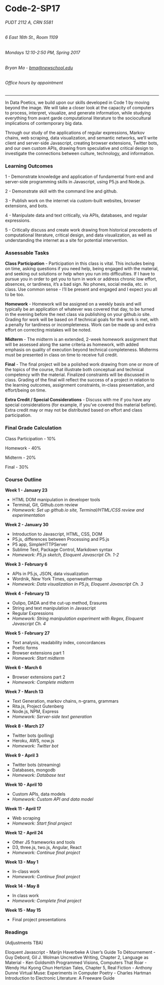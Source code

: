 # Code-2-SP17

###### PUDT 2112 A, CRN 5581
###### 6 East 16th St., Room 1109
###### Mondays 12:10-2:50 PM, Spring 2017

###### Bryan Ma - bma@newschool.edu
###### Office hours by appointment

------

In Data Poetics, we build upon our skills developed in Code 1 by moving beyond the image. We will take a closer look at the capacity of computers to process, interpret, visualize, and generate information, while studying everything from avant garde computational literature to the sociocultural implications of contemporary big data. 

Through our study of the applications of regular expressions, Markov chains, web scraping, data visualization, and semantic networks, we’ll write client and server-side Javascript, creating browser extensions, Twitter bots, and our own custom APIs, drawing from speculative and critical design to investigate the connections between culture, technology, and information.

### Learning Outcomes

1 - Demonstrate knowledge and application of fundamental front-end and server-side programming skills in Javascript, using P5.js and Node.js.

2 - Demonstrate skill with the command line and github.

3 - Publish work on the internet via custom-built websites, browser extensions, and bots.

4 - Manipulate data and text critically, via APIs, databases, and regular expressions.

5 - Critically discuss and create work drawing from historical precedents of computational literature, critical design, and data visualization, as well as understanding the internet as a site for potential intervention.

### Assessable Tasks

**Class Participation** - Participation in this class is vital. This includes being on time, asking questions if you need help, being engaged with the material, and seeking out solutions or help when you run into difficulties. If I have to pursue you in order to get you to turn in work or address chronic low effort, absences, or tardiness, it’s a bad sign. No phones, social media, etc. in class. Use common sense - I’ll be present and engaged and I expect you all to be too.

**Homework** - Homework will be assigned on a weekly basis and will typically be an application of whatever was covered that day, to be turned in the evening before the next class via publishing on your github.io site. Grading for work will be based on if technical goals for the work is met, with a penalty for tardiness or incompleteness. Work can be made up and extra effort on correcting mistakes will be noted.

**Midterm** - The midterm is an extended, 2-week homework assignment that will be assessed along the same criteria as homework, with added emphasis on quality of execution beyond technical completeness. Midterms must be presented in class on time to receive full credit.

**Final** - The final project will be a polished work drawing from one or more of the topics of the course, that illustrate both conceptual and technical competency with the material. Finalized constraints will be discussed in class. Grading of the final will reflect the success of a project in relation to the learning outcomes, assignment constraints, in-class presentation, and effort/being on time.

**Extra Credit / Special Considerations** - Discuss with me if you have any special considerations (for example, if you’ve covered this material before). Extra credit may or may not be distributed based on effort and class participation.

### Final Grade Calculation

Class Participation	- 10%

Homework - 40%

Midterm	- 20%

Final - 30%

### Course Outline

**Week 1 - January 23**
- HTML DOM manipulation in developer tools
- Terminal, Git, Github.com review
- *Homework: Set up github.io site, Terminal/HTML/CSS review and experimentation*

**Week 2 - January 30**
- Introduction to Javascript, HTML, CSS, DOM
- P5.js, differences between Processing and P5.js
- P5 app, SimpleHTTPServer
- Sublime Text, Package Control, Markdown syntax
- *Homework: P5.js sketch, Eloquent Javascript Ch. 1-2*

**Week 3 - February 6**
- APIs in P5.js, JSON, data visualization
- Wordnik, New York Times, openweathermap
- *Homework: Data visualization in P5.js, Eloquent Javascript Ch. 3*

**Week 4 - February 13**
- Oulipo, DADA and the cut-up method, Erasures
- String and text manipulation in Javascript
- Regular Expressions
- *Homework: String manipulation experiment with Regex, Eloquent Javascript Ch. 4*

**Week 5 - February 27**
- Text analysis, readability index, concordances
- Poetic forms
- Browser extensions part 1
- *Homework: Start midterm*

**Week 6 - March 6**
- Browser extensions part 2
- *Homework: Complete midterm*

**Week 7 - March 13**
- Text Generation, markov chains, n-grams, grammars
- Rita.js, Project Gutenberg
- Node.js, NPM, Express
- *Homework: Server-side text generation*

**Week 8 - March 27**
- Twitter bots (polling)
- Heroku, AWS, now.js
- *Homework: Twitter bot*

**Week 9 - April 3**
- Twitter bots (streaming)
- Databases, mongodb
- *Homework: Database test*

**Week 10 - April 10**
- Custom APIs, data models
- *Homework: Custom API and data model*

**Week 11 - April 17**
- Web scraping
- *Homework: Start final project*

**Week 12 - April 24**
- Other JS frameworks and tools
- D3, three.js, two.js, Angular, React
- *Homework: Continue final project*

**Week 13 - May 1**
- In-class work
- *Homework: Continue final project*

**Week 14 - May 8**
- In class work
- *Homework: Complete final project*

**Week 15 - May 15**
- Final project presentations

### Readings

(Adjustments TBA)

Eloquent Javascript - Marijn Haverbeke
A User’s Guide To Détournement - Guy Debord, Gil J. Wolman
Uncreative Writing, Chapter 2, Language as Material - Ken Goldsmith
Programmed Visions, Computers That Roar - Wendy Hui Kyong Chun
Hertzian Tales, Chapter 5, Real Fiction - Anthony Dunne
Virtual Muse: Experiments in Computer Poetry - Charles Hartman
Introduction to Electronic Literature: A Freeware Guide

